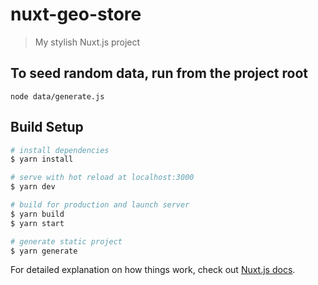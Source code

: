 # nuxt-geo-store

> My stylish Nuxt.js project

## To seed random data, run from the project root
```
node data/generate.js
```

## Build Setup

```bash
# install dependencies
$ yarn install

# serve with hot reload at localhost:3000
$ yarn dev

# build for production and launch server
$ yarn build
$ yarn start

# generate static project
$ yarn generate
```

For detailed explanation on how things work, check out [Nuxt.js docs](https://nuxtjs.org).
